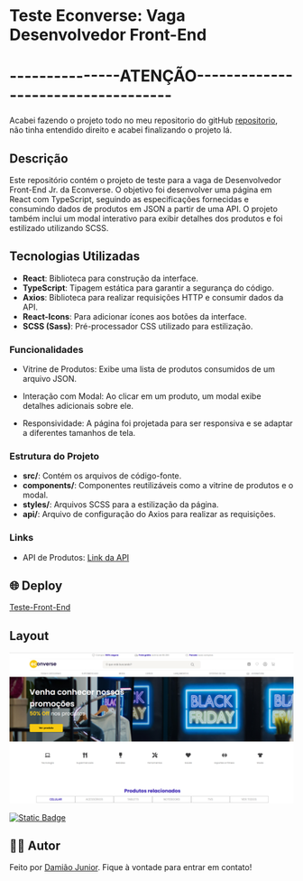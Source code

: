 # Teste Econverse: Vaga Desenvolvedor Front-End

# ---------------ATENÇÃO-----------------------------------
Acabei fazendo o projeto todo no meu repositorio do gitHub <a href="https://github.com/juninho-Oliveira/teste-frontend">repositorio</a>, não tinha entendido direito e acabei finalizando o projeto lá.

## Descrição

Este repositório contém o projeto de teste para a vaga de Desenvolvedor Front-End Jr. da Econverse. O objetivo foi desenvolver uma página em React com TypeScript, seguindo as especificações fornecidas e consumindo dados de produtos em JSON a partir de uma API. O projeto também inclui um modal interativo para exibir detalhes dos produtos e foi estilizado utilizando SCSS.

## Tecnologias Utilizadas

- **React**: Biblioteca para construção da interface.
- **TypeScript**: Tipagem estática para garantir a segurança do código.
- **Axios**: Biblioteca para realizar requisições HTTP e consumir dados da API.
- **React-Icons**: Para adicionar ícones aos botões da interface.
- **SCSS (Sass)**: Pré-processador CSS utilizado para estilização.


### Funcionalidades

- Vitrine de Produtos: Exibe uma lista de produtos consumidos de um arquivo JSON.

- Interação com Modal: Ao clicar em um produto, um modal exibe detalhes adicionais sobre ele.
- Responsividade: A página foi projetada para ser responsiva e se adaptar a diferentes tamanhos de tela.

### Estrutura do Projeto
- **src/**: Contém os arquivos de código-fonte.
- **components/**: Componentes reutilizáveis como a vitrine de produtos e o modal.
- **styles/**: Arquivos SCSS para a estilização da página.
- **api/**: Arquivo de configuração do Axios para realizar as requisições.

### Links
- API de Produtos: <a href="https://lista-de-produtos.onrender.com/products">Link da API</a>

## 🌐 Deploy

<a href="https://teste-frontend-eight.vercel.app/">Teste-Front-End</a>

## Layout

![Imagem 1](/tela.png)

[![Static Badge](https://img.shields.io/badge/Acessar_Layout-Figma-2304D361)](https://www.figma.com/design/rWnzPeoxgynuNPsJjV0VmV/Teste-Front-End-Jr?node-id=0-1&p=f&t=wg8xPwqtQrXR98pW-0)

## 👨‍💻 Autor

Feito por [Damião Junior](https://www.linkedin.com/in/dami%C3%A3o-junior-6568531ab/). Fique à vontade para entrar em contato!

